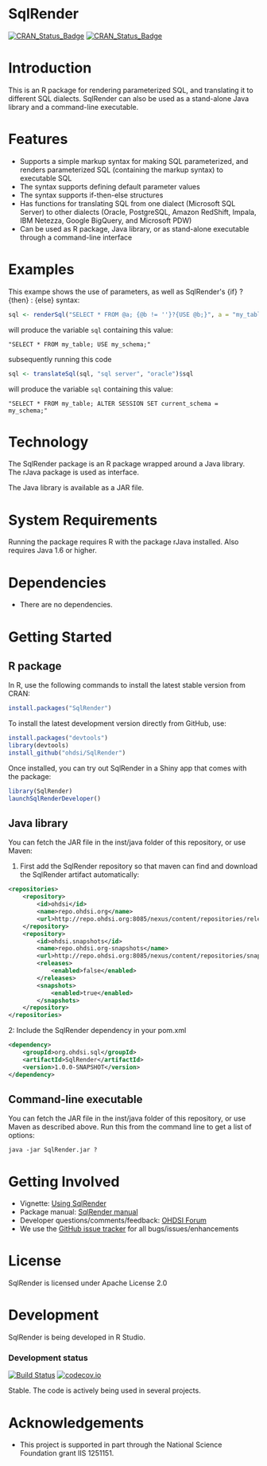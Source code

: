SqlRender
=========

[![CRAN_Status_Badge](http://www.r-pkg.org/badges/version/SqlRender)](https://cran.r-project.org/package=SqlRender)
[![CRAN_Status_Badge](http://cranlogs.r-pkg.org/badges/SqlRender)]((https://cran.r-project.org/package=SqlRender))

Introduction
============
This is an R package for rendering parameterized SQL, and translating it to different SQL dialects. SqlRender can also be used as a stand-alone Java library and a command-line executable.

Features
========
- Supports a simple markup syntax for making SQL parameterized, and renders parameterized SQL (containing the markup syntax) to executable SQL
- The syntax supports defining default parameter values
- The syntax supports if-then-else structures
- Has functions for translating SQL from one dialect (Microsoft SQL Server) to other dialects (Oracle, PostgreSQL, Amazon RedShift, Impala, IBM Netezza, Google BigQuery, and Microsoft PDW)
- Can be used as R package, Java library, or as stand-alone executable through a command-line interface

Examples
========
This exampe shows the use of parameters, as well as SqlRender's {if} ? {then} : {else} syntax:

```r
sql <- renderSql("SELECT * FROM @a; {@b != ''}?{USE @b;}", a = "my_table", b = "my_schema")$sql
```

will produce the variable `sql` containing this value: 

```
"SELECT * FROM my_table; USE my_schema;"
```

subsequently running this code

```r
sql <- translateSql(sql, "sql server", "oracle")$sql
```

will produce the variable `sql` containing this value: 

```
"SELECT * FROM my_table; ALTER SESSION SET current_schema =  my_schema;"
```

Technology
============
The SqlRender package is an R package wrapped around a Java library. The rJava package is used as interface.

The Java library is available as a JAR file.

System Requirements
===================
Running the package requires R with the package rJava installed. Also requires Java 1.6 or higher.

Dependencies
============
 * There are no dependencies.

Getting Started
===============
## R package

In R, use the following commands to install the latest stable version from CRAN:

```r
install.packages("SqlRender")
```

To install the latest development version directly from GitHub, use:

```r
install.packages("devtools")
library(devtools)
install_github("ohdsi/SqlRender")
```

Once installed, you can try out SqlRender in a Shiny app that comes with the package:

```r
library(SqlRender)
launchSqlRenderDeveloper()
```

## Java library
You can fetch the JAR file in the inst/java folder of this repository, or use Maven:

1. First add the SqlRender repository so that maven can find and download the SqlRender artifact automatically:
```xml
<repositories>
	<repository>
		<id>ohdsi</id>
		<name>repo.ohdsi.org</name>
		<url>http://repo.ohdsi.org:8085/nexus/content/repositories/releases</url>
	</repository>
	<repository>
		<id>ohdsi.snapshots</id>
		<name>repo.ohdsi.org-snapshots</name>
		<url>http://repo.ohdsi.org:8085/nexus/content/repositories/snapshots</url>
		<releases>
			<enabled>false</enabled>
		</releases>
		<snapshots>
			<enabled>true</enabled>
		</snapshots>
	</repository>
</repositories>
```
2: Include the SqlRender dependency in your pom.xml
```xml
<dependency>
	<groupId>org.ohdsi.sql</groupId>
	<artifactId>SqlRender</artifactId>
	<version>1.0.0-SNAPSHOT</version>
</dependency>
```

## Command-line executable
You can fetch the JAR file in the inst/java folder of this repository, or use Maven as described above. Run this from the command line to get a list of options:
```
java -jar SqlRender.jar ?
```

Getting Involved
=============
* Vignette: [Using SqlRender](http://ohdsi.github.io/SqlRender/articles/UsingSqlRender.html)
* Package manual: [SqlRender manual](http://ohdsi.github.io/SqlRender/reference/index.html) 
* Developer questions/comments/feedback: <a href="http://forums.ohdsi.org/c/developers">OHDSI Forum</a>
* We use the <a href="../../issues">GitHub issue tracker</a> for all bugs/issues/enhancements

License
=======
SqlRender is licensed under Apache License 2.0

Development
===========
SqlRender is being developed in R Studio.

### Development status
[![Build Status](https://travis-ci.org/OHDSI/SqlRender.svg?branch=master)](https://travis-ci.org/OHDSI/SqlRender)
[![codecov.io](https://codecov.io/github/OHDSI/SqlRender/coverage.svg?branch=master)](https://codecov.io/github/OHDSI/SqlRender?branch=master)

Stable. The code is actively being used in several projects.

Acknowledgements
================
- This project is supported in part through the National Science Foundation grant IIS 1251151.

